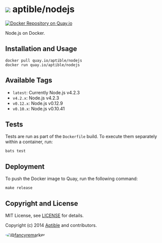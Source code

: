 # ![](https://gravatar.com/avatar/11d3bc4c3163e3d238d558d5c9d98efe?s=64) aptible/nodejs

[![Docker Repository on Quay.io](https://quay.io/repository/aptible/nodejs/status)](https://quay.io/repository/aptible/nodejs)

Node.js on Docker.

## Installation and Usage

    docker pull quay.io/aptible/nodejs
    docker run quay.io/aptible/nodejs

## Available Tags

* `latest`: Currently Node.js v4.2.3
* `v4.2.x`: Node.js v4.2.3
* `v0.12.x`: Node.js v0.12.9
* `v0.10.x`: Node.js v0.10.41

## Tests

Tests are run as part of the `Dockerfile` build. To execute them separately within a container, run:

    bats test

## Deployment

To push the Docker image to Quay, run the following command:

    make release

## Copyright and License

MIT License, see [LICENSE](LICENSE.md) for details.

Copyright (c) 2014 [Aptible](https://www.aptible.com) and contributors.

[<img src="https://s.gravatar.com/avatar/f7790b867ae619ae0496460aa28c5861?s=60" style="border-radius: 50%;" alt="@fancyremarker" />](https://github.com/fancyremarker)
